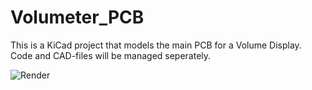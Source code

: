 # Volumeter_PCB

This is a KiCad project that models the main PCB for a Volume Display. Code and CAD-files will be managed seperately.

![Render](https://media.githubusercontent.com/media/ModischFabrications/Volumeter_PCB/master/PCB/Volumeter.png)
